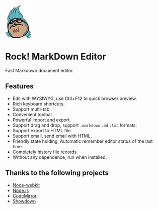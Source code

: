 ![Rock MarkDown Editor](logo.png)

# Rock! MarkDown Editor
Fast Markdown document editor.

## Features

- Edit with WYSIWYG, use Ctrl+F12 to quick browser preview.
- Rich keyboard shortcuts.
- Support multi-tab.
- Convenient toolbar
- Powerful import and export.
- Support drag and drop, support `.markdown` `.md` `.txt` formats.
- Support export to HTML file.
- Support email, send email with HTML.
- Friendly state holding, Automatic remember editor status of the last time.
- Completely history file records.
- Without any dependence, run when installed.

## Thanks to the following projects

- [Node-webkit](https://github.com/rogerwang/node-webkit)
- [Node.js](http://nodejs.org/)
- [CodeMirror](http://codemirror.net)
- [Showdown](https://github.com/coreyti/showdown)